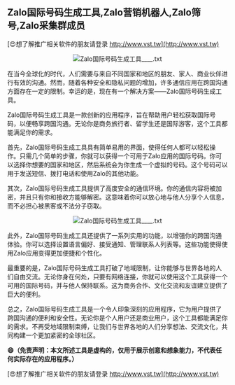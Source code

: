 ## **Zalo国际号码生成工具,Zalo营销机器人,Zalo筛号,Zalo采集群成员**

[😍想了解推广相关软件的朋友请登录 http://www.vst.tw](http://www.vst.tw)

 <center><img src="https://vst.tw/MP4/tuiguang/png/5.png" alt="Zalo国际号码生成工具____.txt"></center>

在当今全球化的时代，人们需要与来自不同国家和地区的朋友、家人、商业伙伴进行有效的沟通。然而，随着各种安全和隐私问题的增加，许多通信应用在跨国沟通方面存在一定的限制。幸运的是，现在有一个解决方案——Zalo国际号码生成工具。

Zalo国际号码生成工具是一款创新的应用程序，旨在帮助用户轻松获取国际号码，以便畅享跨国沟通。无论你是商务旅行者、留学生还是国际游客，这个工具都能满足你的需求。

首先，Zalo国际号码生成工具具有简单易用的界面，使得任何人都可以轻松操作。只需几个简单的步骤，你就可以获得一个可用于Zalo应用的国际号码。你可以选择你想要的国家和地区，然后系统会为你生成一个虚拟的号码。这个号码可以用于发送短信、拨打电话和使用Zalo的其他功能。

其次，Zalo国际号码生成工具提供了高度安全的通信环境。你的通信内容将被加密，并且只有你和接收方能够解密。这意味着你可以放心地与他人分享个人信息，而不必担心被黑客或不法分子窃取。

 <center><img src="https://vst.tw/MP4/tuiguang/png/8.png" alt="Zalo国际号码生成工具____.txt"></center>

此外，Zalo国际号码生成工具还提供了一系列实用的功能，以增强你的跨国沟通体验。你可以选择设置语言偏好、接受通知、管理联系人列表等。这些功能使得使用Zalo应用变得更加便捷和个性化。

最重要的是，Zalo国际号码生成工具打破了地域限制，让你能够与世界各地的人们自由交流。无论你身在何处，只要有网络连接，你就可以使用这个工具获得一个可用的国际号码，并与他人保持联系。这为商务合作、文化交流和友谊建立提供了巨大的便利。

总之，Zalo国际号码生成工具是一个令人印象深刻的应用程序，它为用户提供了跨国沟通的便利和安全性。无论你是个人用户还是商业用户，这个工具都能满足你的需求。不再受地域限制束缚，让我们与世界各地的人们分享想法、交流文化，共同构建一个更加紧密的全球社区。

**😄（免责声明：本文所述工具是虚构的，仅用于展示创意和想象能力，不代表任何实际存在的应用程序。）**

[😍想了解推广相关软件的朋友请登录 http://www.vst.tw](http://www.vst.tw)



